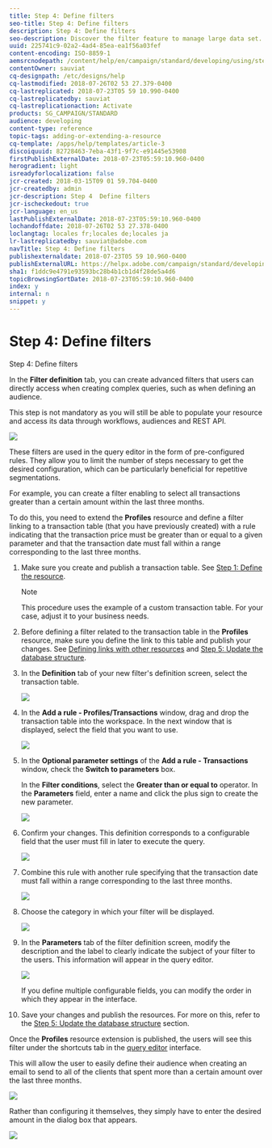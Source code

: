 ```yaml
---
title: Step 4: Define filters
seo-title: Step 4: Define filters
description: Step 4: Define filters
seo-description: Discover the filter feature to manage large data set.
uuid: 225741c9-02a2-4ad4-85ea-ea1f56a03fef
content-encoding: ISO-8859-1
aemsrcnodepath: /content/help/en/campaign/standard/developing/using/step-4--define-filters
contentOwner: sauviat
cq-designpath: /etc/designs/help
cq-lastmodified: 2018-07-26T02 53 27.379-0400
cq-lastreplicated: 2018-07-23T05 59 10.990-0400
cq-lastreplicatedby: sauviat
cq-lastreplicationaction: Activate
products: SG_CAMPAIGN/STANDARD
audience: developing
content-type: reference
topic-tags: adding-or-extending-a-resource
cq-template: /apps/help/templates/article-3
discoiquuid: 82728463-7eba-43f1-9f7c-e91445e53908
firstPublishExternalDate: 2018-07-23T05:59:10.960-0400
herogradient: light
isreadyforlocalization: false
jcr-created: 2018-03-15T09 01 59.704-0400
jcr-createdby: admin
jcr-description: Step 4  Define filters
jcr-ischeckedout: true
jcr-language: en_us
lastPublishExternalDate: 2018-07-23T05:59:10.960-0400
lochandoffdate: 2018-07-26T02 53 27.378-0400
loclangtag: locales fr;locales de;locales ja
lr-lastreplicatedby: sauviat@adobe.com
navTitle: Step 4: Define filters
publishexternaldate: 2018-07-23T05 59 10.960-0400
publishExternalURL: https://helpx.adobe.com/campaign/standard/developing/using/step-4--define-filters.html
sha1: f1ddc9e4791e93593bc28b4b1cb1d4f28de5a4d6
topicBrowsingSortDate: 2018-07-23T05:59:10.960-0400
index: y
internal: n
snippet: y
---
```


# Step 4: Define filters

Step 4: Define filters

In the **Filter definition** tab, you can create advanced filters that users can directly access when creating complex queries, such as when defining an audience.

This step is not mandatory as you will still be able to populate your resource and access its data through workflows, audiences and REST API.

![](assets/custom_resource_filter-definition.png)

These filters are used in the query editor in the form of pre-configured rules. They allow you to limit the number of steps necessary to get the desired configuration, which can be particularly beneficial for repetitive segmentations.

For example, you can create a filter enabling to select all transactions greater than a certain amount within the last three months.

To do this, you need to extend the **Profiles** resource and define a filter linking to a transaction table (that you have previously created) with a rule indicating that the transaction price must be greater than or equal to a given parameter and that the transaction date must fall within a range corresponding to the last three months.

1. Make sure you create and publish a transaction table. See [Step 1: Define the resource](../../developing/using/step-1--define-the-resource.md).

   >[!NOTE]
   >
   >This procedure uses the example of a custom transaction table. For your case, adjust it to your business needs.

1. Before defining a filter related to the transaction table in the **Profiles** resource, make sure you define the link to this table and publish your changes. See [Defining links with other resources](../../developing/using/step-2--configure-the-resource-data-structure.md#defining-links-with-other-resources) and [Step 5: Update the database structure](../../developing/using/step-5--update-the-database-structure.md).
1. In the **Definition** tab of your new filter's definition screen, select the transaction table.

   ![](assets/custom_resource_filter-definition_example-empty.png)

1. In the **Add a rule - Profiles/Transactions** window, drag and drop the transaction table into the workspace. In the next window that is displayed, select the field that you want to use.

   ![](assets/custom_resource_filter-definition_example-field.png)

1. In the **Optional parameter settings** of the **Add a rule - Transactions** window, check the **Switch to parameters** box.

   In the **Filter conditions**, select the **Greater than or equal to** operator. In the **Parameters** field, enter a name and click the plus sign to create the new parameter.

   ![](assets/custom_resource_filter-definition_example-parameter.png)

1. Confirm your changes. This definition corresponds to a configurable field that the user must fill in later to execute the query.

   ![](assets/custom_resource_filter-definition_ex_edit-rule.png)

1. Combine this rule with another rule specifying that the transaction date must fall within a range corresponding to the last three months.

   ![](assets/custom_resource_filter-definition_example.png)

1. Choose the category in which your filter will be displayed.

   ![](assets/custom_resource_filter-definition_category.png)

1. In the **Parameters** tab of the filter definition screen, modify the description and the label to clearly indicate the subject of your filter to the users. This information will appear in the query editor.

   ![](assets/custom_resource_filter-definition_parameters.png)

   If you define multiple configurable fields, you can modify the order in which they appear in the interface.

1. Save your changes and publish the resources. For more on this, refer to the [Step 5: Update the database structure](../../developing/using/step-5--update-the-database-structure.md) section.

Once the **Profiles** resource extension is published, the users will see this filter under the shortcuts tab in the [query editor](../../automating/using/editing-queries.md) interface.

This will allow the user to easily define their audience when creating an email to send to all of the clients that spent more than a certain amount over the last three months.

![](assets/custom_resource_filter-definition_email-audience.png)

Rather than configuring it themselves, they simply have to enter the desired amount in the dialog box that appears.

![](assets/custom_resource_filter-definition_email-audience_filter.png)

